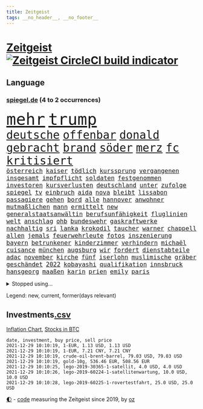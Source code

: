 ```yaml
---
title: Zeitgeist
tags: __no_header__, __no_footer__
---
```


# [Zeitgeist](https://oliz.io/zeitgeist/) [![Zeitgeist CircleCI build indicator](https://circleci.com/gh/ooz/zeitgeist.svg?style=shield)](https://circleci.com/gh/ooz/zeitgeist)

## Language

<h3><a href="https://www.spiegel.de" target="_blank">spiegel.de</a> (4 to 2 occurrences)</h3>
<p style="font-family:monospace">
<span style="font-size:32pt"><a href="news_links.html#mehr" class="current">mehr</a></span>
<span style="font-size:32pt"><a href="news_links.html#trump" class="current">trump</a></span>
<br>
<span style="font-size:22pt"><a href="news_links.html#deutsche" class="current">deutsche</a></span>
<span style="font-size:22pt"><a href="news_links.html#offenbar" class="current">offenbar</a></span>
<span style="font-size:22pt"><a href="news_links.html#donald" class="current">donald</a></span>
<span style="font-size:22pt"><a href="news_links.html#gebracht" class="current">gebracht</a></span>
<span style="font-size:22pt"><a href="news_links.html#brand" class="current">brand</a></span>
<span style="font-size:22pt"><a href="news_links.html#söder" class="current">söder</a></span>
<span style="font-size:22pt"><a href="news_links.html#merz" class="current">merz</a></span>
<span style="font-size:22pt"><a href="news_links.html#fc" class="current">fc</a></span>
<span style="font-size:22pt"><a href="news_links.html#kritisiert" class="current">kritisiert</a></span>
<br>
<span style="font-size:12pt"><a href="news_links.html#österreich" class="current">österreich</a></span>
<span style="font-size:12pt"><a href="news_links.html#kaiser" class="new">kaiser</a></span>
<span style="font-size:12pt"><a href="news_links.html#tödlich" class="current">tödlich</a></span>
<span style="font-size:12pt"><a href="news_links.html#kurssprung" class="new">kurssprung</a></span>
<span style="font-size:12pt"><a href="news_links.html#vergangenen" class="current">vergangenen</a></span>
<span style="font-size:12pt"><a href="news_links.html#insgesamt" class="current">insgesamt</a></span>
<span style="font-size:12pt"><a href="news_links.html#impfpflicht" class="current">impfpflicht</a></span>
<span style="font-size:12pt"><a href="news_links.html#soldaten" class="current">soldaten</a></span>
<span style="font-size:12pt"><a href="news_links.html#festgenommen" class="current">festgenommen</a></span>
<span style="font-size:12pt"><a href="news_links.html#investoren" class="current">investoren</a></span>
<span style="font-size:12pt"><a href="news_links.html#kursverlusten" class="new">kursverlusten</a></span>
<span style="font-size:12pt"><a href="news_links.html#deutschland" class="current">deutschland</a></span>
<span style="font-size:12pt"><a href="news_links.html#unter" class="current">unter</a></span>
<span style="font-size:12pt"><a href="news_links.html#zufolge" class="current">zufolge</a></span>
<span style="font-size:12pt"><a href="news_links.html#spiegel" class="current">spiegel</a></span>
<span style="font-size:12pt"><a href="news_links.html#tv" class="current">tv</a></span>
<span style="font-size:12pt"><a href="news_links.html#einbruch" class="current">einbruch</a></span>
<span style="font-size:12pt"><a href="news_links.html#aida" class="current">aida</a></span>
<span style="font-size:12pt"><a href="news_links.html#nova" class="new">nova</a></span>
<span style="font-size:12pt"><a href="news_links.html#bleibt" class="current">bleibt</a></span>
<span style="font-size:12pt"><a href="news_links.html#lissabon" class="current">lissabon</a></span>
<span style="font-size:12pt"><a href="news_links.html#passagiere" class="current">passagiere</a></span>
<span style="font-size:12pt"><a href="news_links.html#gehen" class="current">gehen</a></span>
<span style="font-size:12pt"><a href="news_links.html#bord" class="current">bord</a></span>
<span style="font-size:12pt"><a href="news_links.html#alle" class="current">alle</a></span>
<span style="font-size:12pt"><a href="news_links.html#hannover" class="current">hannover</a></span>
<span style="font-size:12pt"><a href="news_links.html#anwohner" class="current">anwohner</a></span>
<span style="font-size:12pt"><a href="news_links.html#mutmaßlichen" class="current">mutmaßlichen</a></span>
<span style="font-size:12pt"><a href="news_links.html#mann" class="current">mann</a></span>
<span style="font-size:12pt"><a href="news_links.html#ermittelt" class="current">ermittelt</a></span>
<span style="font-size:12pt"><a href="news_links.html#new" class="current">new</a></span>
<span style="font-size:12pt"><a href="news_links.html#generalstaatsanwältin" class="new">generalstaatsanwältin</a></span>
<span style="font-size:12pt"><a href="news_links.html#berufsunfähigkeit" class="new">berufsunfähigkeit</a></span>
<span style="font-size:12pt"><a href="news_links.html#fluglinien" class="current">fluglinien</a></span>
<span style="font-size:12pt"><a href="news_links.html#welt" class="current">welt</a></span>
<span style="font-size:12pt"><a href="news_links.html#anschlag" class="current">anschlag</a></span>
<span style="font-size:12pt"><a href="news_links.html#ohb" class="new">ohb</a></span>
<span style="font-size:12pt"><a href="news_links.html#bundeswehr" class="current">bundeswehr</a></span>
<span style="font-size:12pt"><a href="news_links.html#gaskraftwerke" class="new">gaskraftwerke</a></span>
<span style="font-size:12pt"><a href="news_links.html#nachhaltig" class="current">nachhaltig</a></span>
<span style="font-size:12pt"><a href="news_links.html#sri" class="current">sri</a></span>
<span style="font-size:12pt"><a href="news_links.html#lanka" class="current">lanka</a></span>
<span style="font-size:12pt"><a href="news_links.html#krokodil" class="current">krokodil</a></span>
<span style="font-size:12pt"><a href="news_links.html#taucher" class="current">taucher</a></span>
<span style="font-size:12pt"><a href="news_links.html#warner" class="new">warner</a></span>
<span style="font-size:12pt"><a href="news_links.html#chappell" class="new">chappell</a></span>
<span style="font-size:12pt"><a href="news_links.html#allen" class="current">allen</a></span>
<span style="font-size:12pt"><a href="news_links.html#jemals" class="current">jemals</a></span>
<span style="font-size:12pt"><a href="news_links.html#feuerwehrleute" class="current">feuerwehrleute</a></span>
<span style="font-size:12pt"><a href="news_links.html#fotos" class="current">fotos</a></span>
<span style="font-size:12pt"><a href="news_links.html#inszenierung" class="new">inszenierung</a></span>
<span style="font-size:12pt"><a href="news_links.html#bayern" class="current">bayern</a></span>
<span style="font-size:12pt"><a href="news_links.html#betrunkener" class="current">betrunkener</a></span>
<span style="font-size:12pt"><a href="news_links.html#kinderzimmer" class="current">kinderzimmer</a></span>
<span style="font-size:12pt"><a href="news_links.html#verhindern" class="current">verhindern</a></span>
<span style="font-size:12pt"><a href="news_links.html#michaël" class="new">michaël</a></span>
<span style="font-size:12pt"><a href="news_links.html#cuisance" class="new">cuisance</a></span>
<span style="font-size:12pt"><a href="news_links.html#münchen" class="current">münchen</a></span>
<span style="font-size:12pt"><a href="news_links.html#augsburg" class="current">augsburg</a></span>
<span style="font-size:12pt"><a href="news_links.html#wir" class="current">wir</a></span>
<span style="font-size:12pt"><a href="news_links.html#fordert" class="current">fordert</a></span>
<span style="font-size:12pt"><a href="news_links.html#dienstabteile" class="new">dienstabteile</a></span>
<span style="font-size:12pt"><a href="news_links.html#adac" class="current">adac</a></span>
<span style="font-size:12pt"><a href="news_links.html#november" class="current">november</a></span>
<span style="font-size:12pt"><a href="news_links.html#kirche" class="current">kirche</a></span>
<span style="font-size:12pt"><a href="news_links.html#fünf" class="current">fünf</a></span>
<span style="font-size:12pt"><a href="news_links.html#iserlohn" class="current">iserlohn</a></span>
<span style="font-size:12pt"><a href="news_links.html#muslimische" class="new">muslimische</a></span>
<span style="font-size:12pt"><a href="news_links.html#gräber" class="new">gräber</a></span>
<span style="font-size:12pt"><a href="news_links.html#geschändet" class="new">geschändet</a></span>
<span style="font-size:12pt"><a href="news_links.html#2022" class="current">2022</a></span>
<span style="font-size:12pt"><a href="news_links.html#kobayashi" class="new">kobayashi</a></span>
<span style="font-size:12pt"><a href="news_links.html#qualifikation" class="current">qualifikation</a></span>
<span style="font-size:12pt"><a href="news_links.html#innsbruck" class="new">innsbruck</a></span>
<span style="font-size:12pt"><a href="news_links.html#hansgeorg" class="new">hansgeorg</a></span>
<span style="font-size:12pt"><a href="news_links.html#maaßen" class="new">maaßen</a></span>
<span style="font-size:12pt"><a href="news_links.html#karin" class="current">karin</a></span>
<span style="font-size:12pt"><a href="news_links.html#prien" class="current">prien</a></span>
<span style="font-size:12pt"><a href="news_links.html#emily" class="current">emily</a></span>
<span style="font-size:12pt"><a href="news_links.html#paris" class="current">paris</a></span>
</p>
<details>
<summary>Stopped using...</summary>
<p class="former" style="font-size:12pt">
bars(438) erneuter(438) co₂(437) hinterlassen(437) horst(437) positionen(437) zurzeit(437) 39(436) behandlung(436) bewerber(436) coronalockdown(436) diskussion(436) festnahme(436) geschickt(436) hansi(436) juventus(436) microsoft(436) rad(436) schwarzen(436) turin(436) usaußenminister(436) zentrale(436) 5(435) ankündigung(435) astrazeneca(435) beantragen(435) erntet(435) klimaneutral(435) nachwuchs(435) richten(435) bekannten(434) fenster(434) fußballquiz(434) gefährden(434) geschaffen(434) internationaler(434) kandidatin(434) razzia(434) regionen(434) ärmere(434) anderthalb(433) autohersteller(433) bedrohung(433) beeinflussen(433) beschwerde(433) bewegung(433) eingeschränkt(433) gelegenheit(433) heiko(433) hinweisen(433) lady(433) nazis(433) schrieb(433) sofort(433) versorgt(433) weltkrieg(433) einreisen(432) führende(432) gedacht(432) halben(432) haseloff(432) lager(432) locker(432) neuem(432) usbürger(432) weitergehen(432) amsterdam(431) anspruch(431) eindruck(431) einstieg(431) fortschritt(431) fuß(431) gegenseitig(431) institut(431) leere(431) melanie(431) negativ(431) statement(431) versehentlich(431) angeordnet(430) drehen(430) eskalation(430) krankenhäusern(430) schröder(430) schwedische(430) unbekannten(430) zahlung(430) überzeugen(430) anerkennung(429) durchsetzen(429) eindämmen(429) figuren(429) geklärt(429) gesteht(429) hollywood(429) londoner(429) märz(429) noten(429) partner(429) publikum(429) schwierigkeiten(429) tourismus(429) welchem(429) anzeigen(428) arbeiter(428) brücke(428) eintracht(428) einzelnen(428) ford(428) geduld(428) gleichberechtigung(428) jüngeren(428) notruf(428) rat(428) rechts(428) ringt(428) schwarzer(428) sibirien(428) untersuchungshaft(428) verpassen(428) verwendet(428) wald(428) weltweite(428) bewährung(427) bildung(427) black(427) fanexperten(427) hauses(427) karriereberaterin(427) kompliziert(427) kostet(427) marcel(427) namens(427) nürnberg(427) politisch(427) revolution(427) spekulationen(427) tippen(427) trainiert(427) unerwartet(427) verschiebt(427) wehrte(427) äußerst(427) überschattet(427) anwälte(426) breit(426) ersetzen(426) ifoindex(426) langsam(426) usschauspielerin(426) 52(425) gereist(425) hotels(425) impfbereitschaft(425) mode(425) mutige(425) paderborn(425) radfahrer(425) schottland(425) steuert(425) verbrechen(425) 32(424) besucher(424) ecken(424) endspiel(424) engagement(424) sensation(424) anlass(423) europäer(423) förderung(423) bekämpft(422) moskaus(422) neustart(422) verschwiegen(422) ausgerufen(421) eigentümer(421) genauso(421) kultur(421) menschenleben(421) modell(421) optimistisch(421) regierungspartei(421) rollen(421) tauchen(421) anja(420) aufgetreten(420) belege(420) drohe(420) mitnehmen(420) vorstellen(420) überprüfen(420) einheitliche(419) frachter(419) goldenen(419) kilometern(419) nordirland(419) skepsis(419) spotify(419) weckt(419) begriff(418) datenanalyse(418) sportlich(418) torhüter(418) braunschweig(417) aktivistin(416) befeuern(416) küstenwache(416) lernt(416) reichsten(416) bushido(415) eklat(415) tatverdächtigen(415) ministerium(414) zurückgegangen(414) alice(413) erderwärmung(413) finanzierung(413) griechische(413) kostenlos(413) prognosen(413) vorgelegt(413) nationalteam(412) dir(411) matthew(411) monats(411) vorgänger(411) wünsche(411) defensive(410) klarer(410) stiegen(410) träume(410) zuschauern(410) amerikas(409) behalten(409) coronazeiten(409) konsum(409) le(409) pushbacks(409) hohem(408) migration(408) wirtschaftswachstum(408) niedrigere(407) rasen(407) wendet(407) wiener(407) auseinandersetzung(406) nasa(406) aufgetaucht(405) rechtsstreit(405) falscher(404) platzverweis(404) popstar(404) landung(403) läden(403) psychisch(403) sichert(403) ausrüstung(402) drin(402) hilfen(402) beauftragt(401) erstickt(401) intelligenz(401) künstliche(401) suchten(401) ball(400) chats(400) verheerend(400) sinkende(399) umfragewerte(399) doping(398) thüringer(398) verfassungsgericht(398) weitermachen(398) grünenchefin(397) schützt(397) neymar(396) ungeklärt(395) angezeigt(394) bangen(394) riesiges(394) jones(393) schätzen(393) türen(391) sammelte(390) ursprünglich(390) geht's(388) wiedergewählt(388) strategisch(387) verhinderte(387) beobachtung(386) verpasste(386) normalerweise(385) vorgenommen(385) entspannt(384) kontert(383) teuren(383) björn(382) härtere(382) bbc(381) empfangen(380) erreger(380) weidel(380) aktive(378) bestechung(375) coronafolgen(375) nationalsozialismus(375) antony(373) blinken(373) kehren(371) rache(371) versicherer(370) höcke(369) renommierten(369) heimsieg(367) aggressiv(366) trugen(365) darmstadt(364) abgabe(363) ärmelkanal(362) aufheben(358) biontech/pfizer(357) eingetroffen(354) sachen(353) badenwürttembergischen(350) katzen(349) ereignet(341) kreuzung(327) 95(323) tübinger(322) geheimen(319) flächendeckend(315) trinken(313) afrikanische(310) estland(310) vormarsch(309) unwahrscheinlich(307) bundesweiten(304) lahmgelegt(304) potenziell(302) behindern(301) belästigt(301) california(301) bewerben(299) stören(297) 53jähriger(294) direkten(290) beunruhigt(288) j(288) kryptowährungen(288) schätzungen(286) finanziellen(284) worüber(283) freigabe(278) konzerte(278) krimi(278) rum(278) kriege(277) wildnis(276) gregor(267) strecken(267) nationaler(265) bargeld(261) geschützte(261) nordwesten(261) realistisch(260) lacht(259) bildzeitung(258) provider(258) zypern(258) prozessauftakt(252) asyl(250) scharfen(245) berechtigt(243) kühl(239) erwachsen(233) zufriedener(233) erschüttern(232) financial(232) label(226) neudelhi(222) jubel(220) spritzen(219) machtoptionen(217) raumfahrt(215) 2045(213) nationaltrainer(213) 25jährige(211) genossen(203) ängste(202) hardliner(201) ausgezahlt(200) ticket(199) vorgang(199) wessen(199) einwanderer(194) gekentert(191) lago(190) maggiore(190) karim(189) berchtesgaden(188) 01(186) allgegenwärtig(186) umfang(186) fünfjähriger(184) kinderimpfung(184) unschuldig(183) befragung(179) lokal(178) träumt(178) 86(177) aggressiver(177) jamaika(177) 23jähriger(175) erhöhte(175) mangelnden(174) tragweite(174) britischem(173) stehe(173) beihilfe(172) versichert(172) brannte(171) hebel(171) hunderttausenden(171) jon(171) sichere(171) zeugnis(171) alzheimer(170) anführer(170) anpassen(170) ähnliches(170) merkwürdigen(169) misshandlung(169) ansprechen(168) forscherteam(168) ramos(167) entstehung(164) visa(164) befassen(163) altenberger(162) atomgespräche(162) britney(162) millionenentschädigung(162) spears(162) irre(161) fratzscher(160) geldwäsche(160) 9(159) akademie(159) auslaufen(159) süddeutschland(159) verbunden(159) verteidigungsministeriums(159) wissenschaften(159) 160(158) coronafall(158) dick(158) diwchef(158) düster(158) hindukusch(157) heiraten(156) nächster(156) stufen(156) ansteckung(155) heim(155) partnerschaft(155) tätig(155) mächtigen(154) batterien(153) karlsruher(153) fashion(151) sperrung(151) sprunghaft(151) roter(150) vermeintlicher(150) wunderkind(150) wanderer(149) überdosis(149) 25jähriger(147) kürzen(147) strikten(147) häufigsten(146) unterzogen(146) verdrängt(145) evakuierung(144) beatles(143) las(143) metall(143) vegas(143) abschiebungen(142) leistete(142) lieferengpässen(142) oberbayern(142) planet(141) kreißsaal(140) nbastar(140) schutzmaßnahmen(140) observatorium(139) theorien(138) charlottesville(137) impfzahlen(137) nothilfe(137) raser(137) hochwasser(136) hochwasserkatastrophe(136) komfort(136) 210(135) drastischer(135) selfie(135) dfbfrauen(133) kinderärzte(132) maurer(132) zerstörten(132) fluten(131) kulisse(131) schwerelosigkeit(131) ernannt(129) halbleiter(129) kohl(129) archäologen(128) coronagipfel(128) kollision(128) afghanen(127) freedom(127) lautete(127) norwegischen(126) verbannt(126) 240(124) schwach(124) verheiratet(124) abzugeben(123) eindeutigen(123) preisanstieg(123) boxer(122) films(122) legalisieren(122) marathon(122) rückkehrer(122) entthront(121) köpfen(121) nbaprofi(121) leidenschaft(120) sprint(120) öffentlicher(120) erkunden(119) fußgänger(119) ali(118) notlage(117) stellvertreter(117) entschädigt(116) nazivergleichen(116) binden(115) gouverneurs(115) rundfunks(115) düsseldorfer(114) kristina(114) münzen(114) haushaltshilfe(113) überschreiten(113) aufkommen(112) epidemische(112) ertranken(112) früherem(112) note(112) vermietet(112) vergisst(111) taugen(110) angestellt(109) gedränge(109) morawiecki(109) coronatoten(108) göringeckardt(108) magdalena(108) mesut(108) wissing(108) özil(108) adidas(107) hochdruck(107) spielmacher(107) tankstellen(107) zurückziehen(107) grünenfraktionschefin(106) haushalt(106) hessens(106) iaea(106) partien(106) tierwelt(106) devise(105) erfinden(105) fanexpertinnen(105) applaus(104) exmann(104) staatsangehörigkeit(104) alias(103) astronaut(103) neuesten(103) saisonauftakt(103) zorn(103) überraschende(103) regelungen(102) topf(101) flüchtlingsdrama(100) kommunisten(100) prangert(100) verletzungspause(100) kooperieren(99) späte(99) töteten(99) verteidigte(99) illegaler(98) involviert(98) plänen(98) skelette(98) toxische(98) gerichtsentscheidung(97) südlichen(97) verstärkung(97) abgerechnet(96) bestätigte(96) fifa(96) gadgets(96) architekten(95) jerome(95) powell(95) aufgegriffen(94) katrin(94) manuela(94) migrationspolitik(94) spektakulärer(94) längsten(93) messungen(93) umbruch(93) euaußengrenze(92) hingerichtet(92) gewandt(91) gewerkschaften(91) wittert(91) eingekauft(90) härtester(90) pazifik(90) vertuschung(90) angels(89) gutgehen(89) hells(89) umgesetzt(89) urteilt(89) zuständen(89) angehören(88) denise(88) gysi(88) missouri(88) mobility(88) wmqualifikation(88) 22jährige(87) erheblicher(87) kinderarzt(87) krankschreibung(87) lichter(87) pharmakonzern(87) bildungssystem(86) breuer(86) defekte(86) dringen(86) erneuerbarer(86) handhabe(86) heavymetalband(86) pannenserie(86) türkisches(86) abnehmen(85) einzuschätzen(85) fachzeitschriften(85) opioidkrise(85) arktis(84) benachbarten(84) bündnisses(84) gelobt(84) immobilie(84) kurssturz(84) abschwächung(83) gedrückt(83) hofften(83) schwesig(83) tvduell(83) umgangs(83) verhörthriller(83) versöhnlich(83) virginia(83) vulkaninsel(83) biontechgründer(82) eumitteln(82) miete(82) nackte(82) sennheiser(82) umkrempeln(82) 52jährigen(81) elektrisiert(81) klingel(81) lübecker(81) rosenheim(81) werten(81) ernsthafte(80) freiem(80) pflichtspielniederlagen(80) teamchef(80) tweets(80) 3100(79) costa(79) erwecken(79) finanzkrise(79) rotgrüne(79) tvdebatte(79) aids(78) bombenanschlag(78) championsleaguespiel(78) pfad(78) cyberangriffe(77) eingefangen(77) erklärungen(77) lauschte(77) wirt(77) augenhöhe(76) goldmedaillengewinnerin(76) sound(75) hamm(74) schwedens(74) sorgerecht(74) wiederzubeleben(74) betreten(73) bruchlandung(73) vogel(73) populistisch(72) trieben(72) ubooten(72) verstärkte(72) drucker(71) lea(71) menschlicher(71) zukommen(71) anhören(70) flaschenhalsrezession(70) gaskrise(70) hanna(70) hast(70) samstagabend(70) abhängen(69) aufgebracht(69) flüchtlingscamps(69) kohlrichter(69) maike(69) tatverdächtigem(69) ubootdeal(69) engagieren(68) floss(68) johannesburg(68) meistern(68) stagnieren(68) 1975(67) ausbauen(67) elch(67) heimatländer(67) trickst(67) tristesse(67) zäune(67) energiekosten(66) oppositionsparteien(66) sam(66) schüller(66) tiefer(66) verstand(66) amtskollegen(65) begrüßen(65) genügen(65) geplatztem(65) scheinheiligkeit(65) ach(64) bahnmitarbeiter(64) berufsschule(64) biene(64) gazprom(64) heinrich(64) kritisierten(64) schlepper(64) vortrag(64) blättert(63) schlafende(63) ungeimpfter(63) bestellen(62) ig(62) tshirts(62) twitteraccount(62) arbeitslosen(61) coronakontrollen(61) gaspreise(61) großprojekt(61) illegalem(61) usjustiz(61) cduvorsitzenden(60) charge(60) entwickler(60) fassade(60) geblitzt(60) streitthema(60) eidinger(59) eingefroren(59) erwartung(59) kinderklinik(59) klubführung(59) kurbelt(59) lockerung(59) unsicherheiten(59) bewältigte(58) co2preis(58) gleichermaßen(58) gratuliert(58) klimafreundlicher(58) spiegelrecherchen(58) övp(58) kai(57) kroatische(57) national(57) schleuser(57) witze(57) alarmieren(56) fördergelder(56) korruptionsvorwürfe(56) magie(56) matthäus(56) meeresgrund(56) späteren(56) warnstreiks(56) bedrängt(55) losgehen(55) notfallzulassung(55) papers(55) schallenberg(55) stattgefunden(55) todesfolge(55) warburg(55) 3ddruck(54) frischen(54) gedrängt(54) hüten(54) kissen(54) rennens(54) strafverfahren(54) 2700(53) einsturz(53) gebilligt(53) kyle(53) verdichef(53) verunglückte(53) österreichischer(53) 1970(52) freundlich(52) hausdurchsuchungen(52) oberst(52) ranghoher(52) sommerhaus(52) unvollendet(52) 74(51) adele(51) ansturm(51) attentate(51) entwicklungsländern(51) künstlerinnen(51) pelze(51) regierungsarbeit(51) intensivpatienten(50) jungstar(50) polnischer(50) spürbar(50) wirksam(50) dzienus(49) großbanken(49) regierungskrise(49) sachsenanhalts(49) sarahlee(49) sprecherin(49) tatverdächtiger(49) timon(49) geschnappt(48) hinweisgeber(48) kompass(48) kompromissbereit(48) nochgesundheitsminister(48) vereinbart(48) verschlechtern(48) asylsuchenden(47) baseballschläger(47) blamiert(47) christlichen(47) minderheitsregierung(47) opel(47) parteivorstand(47) perspektive(47) raumsonde(47) spe(47) stellantis(47) hartmut(46) sockel(46) verdreifacht(46) absprachen(45) chefposten(45) hiv(45) legalisierung(45) verglichen(45) oberlandesgericht(44) europarat(43) geheimnisse(43) hinrichtung(43) hochseewindparks(43) luftwaffe(43) pannenstart(43) privates(43) abschlussbericht(42) aufeinandertreffen(42) betrüger(42) czaja(42) impfstoffhersteller(42) legendäre(42) lindenstraße(42) marion(42) rosenthal(42) rugby(42) wichtigster(42) wohnten(42) ehrgeizige(41) gründeten(41) kavala(41) mitschuld(41) mutterkonzern(41) regierungspartner(41) 14000(40) asteroiden(40) kräftigen(40) ops(40) wonach(40) zoos(40) abgehoben(39) abschiedstour(39) anfangen(39) enes(39) feind(39) heime(39) kanter(39) kriegen(39) osman(39) seibert(39) klimaexperten(38) landesärztekammer(38) nachkriegszeit(38) ratgeber(38) schwört(38) ausstoß(37) chefredakteur(37) coronamedikaments(37) generalstaatsanwalt(37) linnemann(37) molnupiravir(37) palace(37) zweifache(37) bestehende(36) chip(36) eignet(36) fegte(36) springerchef(36) symbole(36) benzema(35) eitan(35) hager(35) inhaftiert(35) landeswährung(35) methode(35) plazenta(35) rheinderby(35) seilbahnabsturz(35) seilbahnunglück(35) geldflut(34) sandhausen(34) sexismus(34) sexvideoaffäre(34) trophäen(34) generationen(33) landeschef(33) merck(33) bemerkenswerten(32) geduldig(32) lifte(32) zoran(32) atomwaffenfähige(31) ausgeben(31) befördert(31) fischerboot(31) glühende(31) karibik(31) eröffnete(30) frisst(30) gefoltert(30) impfskeptikerin(30) importpreise(30) kürzer(30) lettland(30) pflegerin(30) skeptischer(30) statuen(30) ubahn(30) bundeskriminalamt(29) getrennte(29) house(29) schmerzensgeld(29) vorstellt(29) wille(29) auffrischungsimpfungen(28) kaiserslautern(28) putzen(28) regional(28) schieflage(28) sexualisierte(28) unbegründet(28) videoassistenten(28) wirklichkeit(28) abgesagte(27) amerikanischer(27) ausblieb(27) benfica(27) coronaboosterimpfung(27) belogen(26) finanzen(26) ketten(26) schusswaffen(26) staatsstreich(26) teslaaktien(26) total(26) weckruf(26) zwölfjährige(26) befreite(25) gaga(25) gegentore(25) gesundheitssystem(25) großflächig(25) gucci(25) interaktive(25) pufpaff(25) rettungseinsatz(25) weiterspielen(25) dream(24) geringer(24) havre(24) längeren(24) symbolfigur(24) vermeidbar(24) geht’s(23) kaputtgegangen(23) randalierer(23) überfälle(23) 3gpflicht(22) aggression(22) erfüllung(22) pickuptrucks(22) spdchefin(22) archiviert(21) baldkanzler(21) calais(21) stroh(21) tatortvote(21) terence(21) coronahotspot(20) ischgl(20) sohnes(20) woanders(20) algaddafi(19) alislam(19) asteroidenmond(19) billig(19) coronagesetz(19) kollisionskurs(19) machthabers(19) saif(19) abtrünnigen(18) andersson(18) bahnbrechende(18) handschrift(18) kalt(18) 12jährige(17) 43jährige(17) ausschlag(17) ausschluss(17) luftverkehr(17) versicherung(17) wettrennen(17) energiekonzern(16) harsch(16) reduzierung(16) schwindel(16) tories(16) wellenbrecher(16) einstimmig(15) erbil(15) flüchtlingspolitik(15) vierteljahrhundert(15) weltraumschrott(15) wissenschaftlern(15) annamaria(14) coronarunde(14) entsteht(14) ferchichi(14) fliegende(14) kantersieg(14) tauschen(14) ussanktionen(14) versteht(13) wta(13) zukommt(13) apotheker(12) attraktiver(12) interessengruppen(12) kenosha(12) luftfilter(12) ozean(12) sank(12) vergangenes(12) auseinandersetzungen(11) auslandsreise(11) kontakten(11) polizeigewerkschaft(11) präsent(11) recycling(11) swift(11) tonfall(11) wtachef(11)
</p>
</details>
<p>Legend: <span class="new">new</span>, <span class="current">current</span>, <span class="former">former(days relevant)</span></p>

## Investments[.csv](investments.csv)

[Inflation Chart](https://inflationchart.com),
[Stocks in BTC](https://stonksinbtc.xyz/)

```
date, investment, buy price, sell price
2021-12-29 10:10:19, 1-EUR, 1.13 USD, 1.13 USD
2021-12-29 10:10:19, 1-EUR, 7.21 CNY, 7.21 CNY
2021-12-29 10:10:19, crude-oil-brent-barrel, 79.03 USD, 79.03 USD
2021-12-29 10:10:19, gold-10g, 536.46 EUR, 508.56 EUR
2021-12-29 10:10:25, lego-2019-30365-1-satellit, 4.0 USD, 4.0 USD
2021-12-29 10:10:26, lego-2019-60224-1-satellitenwartung, 10.0 USD, 10.0 USD
2021-12-29 10:10:28, lego-2019-60225-1-rovertestfahrt, 25.0 USD, 25.0 USD
```

<footer>
<a href="javascript:toggleTheme()" class="nav">🌓</a>
- <a href="https://github.com/ooz/zeitgeist">code</a> measuring the Zeitgeist since 2019, by <a href="https://oliz.io">oz</a>
</footer>
